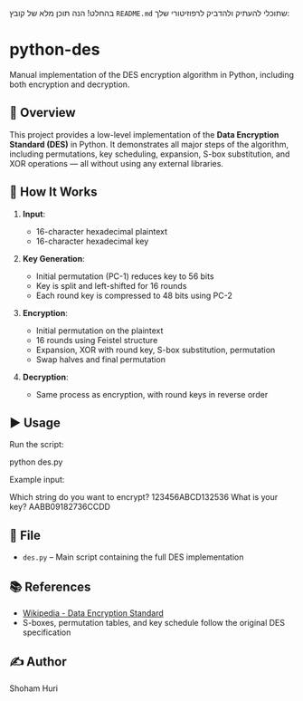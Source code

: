 בהחלט! הנה תוכן מלא של קובץ `README.md` שתוכלי להעתיק ולהדביק לרפוזיטורי שלך:
# python-des

Manual implementation of the DES encryption algorithm in Python, including both encryption and decryption.

## 🔐 Overview

This project provides a low-level implementation of the **Data Encryption Standard (DES)** in Python. It demonstrates all major steps of the algorithm, including permutations, key scheduling, expansion, S-box substitution, and XOR operations — all without using any external libraries.

## 🧠 How It Works

1. **Input**:  
   - 16-character hexadecimal plaintext  
   - 16-character hexadecimal key

2. **Key Generation**:
   - Initial permutation (PC-1) reduces key to 56 bits  
   - Key is split and left-shifted for 16 rounds  
   - Each round key is compressed to 48 bits using PC-2

3. **Encryption**:
   - Initial permutation on the plaintext  
   - 16 rounds using Feistel structure  
   - Expansion, XOR with round key, S-box substitution, permutation  
   - Swap halves and final permutation

4. **Decryption**:
   - Same process as encryption, with round keys in reverse order

## ▶️ Usage

Run the script:


python des.py

Example input:

Which string do you want to encrypt? 123456ABCD132536
What is your key? AABB09182736CCDD

## 📁 File

* `des.py` – Main script containing the full DES implementation

## 📚 References

* [Wikipedia - Data Encryption Standard](https://en.wikipedia.org/wiki/Data_Encryption_Standard)
* S-boxes, permutation tables, and key schedule follow the original DES specification

## ✍️ Author

Shoham Huri
